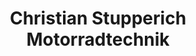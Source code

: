 ---
title: "Christian Stupperich Motorradtechnik"
url: /finnentrop/christian-stupperich-motorradtechnik/
shop: Motorrad
---